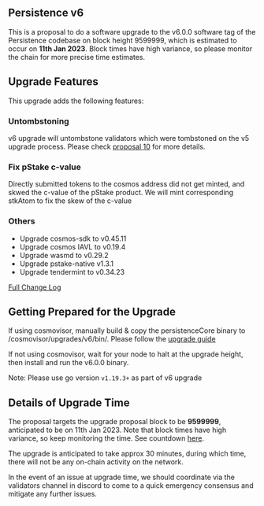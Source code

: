 ## Persistence v6

This is a proposal to do a software upgrade to the v6.0.0 software
tag of the Persistence codebase on block height 9599999, which is estimated
to occur on **11th Jan 2023**. Block times have high variance, so please monitor
the chain for more precise time estimates.

## Upgrade Features
This upgrade adds the following features:

### Untombstoning
v6 upgrade will untombstone validators which were tombstoned on the v5 upgrade process. Please check [proposal 10](https://www.mintscan.io/persistence/proposals/10) for more details.

### Fix pStake c-value
Directly submitted tokens to the cosmos address did not get minted, and skwed the c-value of the pStake product. We will mint corresponding stkAtom to fix the skew of the c-value

### Others
* Upgrade cosmos-sdk to v0.45.11
* Upgrade cosmos IAVL to v0.19.4
* Upgrade wasmd to v0.29.2
* Upgrade pstake-native v1.3.1
* Upgrade tendermint to v0.34.23

[Full Change Log](https://github.com/persistenceOne/persistenceCore/compare/v5.0.0...v6.0.0)

## Getting Prepared for the Upgrade

If using cosmovisor, manually build & copy the persistenceCore binary to /cosmovisor/upgrades/v6/bin/. Please follow the [upgrade guide](https://github.com/persistenceOne/networks/blob/master/core-1/upgrades/v6/guide.md)

If not using cosmovisor, wait for your node to halt at the upgrade height, then install and run the v6.0.0 binary.

Note: Please use go version `v1.19.3+` as part of v6 upgrade


## Details of Upgrade Time

The proposal targets the upgrade proposal block to be **9599999**, anticipated to be on 11th Jan 2023. Note that block times have high variance, so keep monitoring the time. See countdown [here](https://www.mintscan.io/persistence/blocks/xxx).

The upgrade is anticipated to take approx 30 minutes, during which time, there will not be any on-chain activity on the network.

In the event of an issue at upgrade time, we should coordinate via the validators channel in discord to come to a quick emergency consensus and mitigate any further issues.

